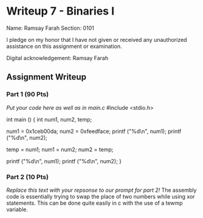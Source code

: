 # Writeup 7 - Binaries I

Name: Ramsay Farah
Section: 0101

I pledge on my honor that I have not given or received any unauthorized
assistance on this assignment or examination.

Digital acknowledgement: Ramsay Farah

## Assignment Writeup

### Part 1 (90 Pts)

*Put your code here as well as in main.c*
#include <stdio.h>

int main () {
  int num1, num2, temp;

  num1 = 0x1ceb00da;
  num2 = 0xfeedface;
  printf ("%d\n", num1);
  printf ("%d\n", num2);

  temp = num1;
  num1 = num2;
  num2 = temp;

  printf ("%d\n", num1);
  printf ("%d\n", num2);
}

### Part 2 (10 Pts)

*Replace this text with your repsonse to our prompt for part 2!*
The assembly code is essentially trying to swap the place of two numbers while
using xor statements. This can be done quite easily in c with the use of a tewmp variable.

